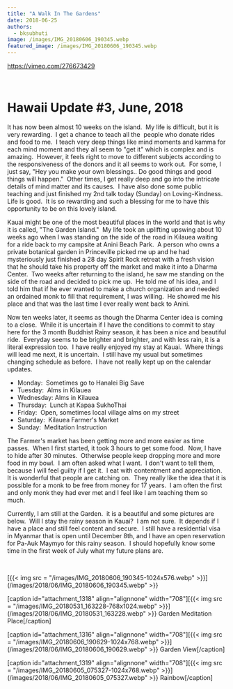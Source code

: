 ```yaml
---
title: "A Walk In The Gardens"
date: 2018-06-25
authors: 
  - bksubhuti
image: /images/IMG_20180606_190345.webp
featured_image: /images/IMG_20180606_190345.webp
---
```


https://vimeo.com/276673429

 

# Hawaii Update #3, June, 2018

It has now been almost 10 weeks on the island.  My life is difficult, but it is very rewarding.  I get a chance to teach all the  people who donate rides and food to me.  I teach very deep things like mind moments and kamma for each mind moment and they all seem to "get it" which is complex and is amazing.  However, it feels right to move to different subjects according to the responsiveness of the donors and it all seems to work out.  For some, I just say, "Hey you make your own blessings.. Do good things and good things will happen."  Other times, I get really deep and go into the intricate details of mind matter and its causes.  I have also done some public teaching and just finished my 2nd talk today (Sunday) on Loving-Kindness. Life is good.  It is so rewarding and such a blessing for me to have this opportunity to be on this lovely island.

Kauai might be one of the most beautiful places in the world and that is why it is called, "The Garden Island."  My life took an uplifting upswing about 10 weeks ago when I was standing on the side of the road in Kilauea waiting for a ride back to my campsite at Anini Beach Park.  A person who owns a private botanical garden in Princeville picked me up and he had mysteriously just finished a 28 day Spirit Rock retreat with a fresh vision that he should take his property off the market and make it into a Dharma Center.  Two weeks after returning to the island, he saw me standing on the side of the road and decided to pick me up.  He told me of his idea, and I told him that if he ever wanted to make a church organization and needed an ordained monk to fill that requirement, I was willing.  He showed me his place and that was the last time I ever really went back to Anini.

Now ten weeks later, it seems as though the Dharma Center idea is coming to a close.  While it is uncertain if I have the conditions to commit to stay here for the 3 month Buddhist Rainy season, it has been a nice and beautiful ride.  Everyday seems to be brighter and brighter, and with less rain, it is a literal expression too.  I have really enjoyed my stay at Kauai.  Where things will lead me next, it is uncertain.  I still have my usual but sometimes changing schedule as before.  I have not really kept up on the calendar updates.

- Monday:  Sometimes go to Hanalei Big Save
- Tuesday:  Alms in Kilauea
- Wednesday: Alms in Kilauea
- Thursday:  Lunch at Kapaa SukhoThai
- Friday:  Open, sometimes local village alms on my street
- Saturday:  Kilauea Farmer's Market
- Sunday:  Meditation Instruction

The Farmer's market has been getting more and more easier as time passes.  When I first started, it took 3 hours to get some food.  Now, I have to hide after 30 minutes.  Otherwise people keep dropping more and more food in my bowl.  I am often asked what I want.  I don't want to tell them, because I will feel guilty if I get it.  I eat with contentment and appreciation.  It is wonderful that people are catching on.  They really like the idea that it is possible for a monk to be free from money for 17 years.  I am often the first and only monk they had ever met and I feel like I am teaching them so much.

Currently, I am still at the Garden.  it is a beautiful and some pictures are below.  Will I stay the rainy season in Kauai?  I am not sure.  It depends if I have a place and still feel content and secure.  I still have a residential visa in Myanmar that is open until December 8th, and I have an open reservation for Pa-Auk Maymyo for this rainy season.  I should hopefully know some time in the first week of July what my future plans are.

 

[{{< img src = "/images/IMG_20180606_190345-1024x576.webp" >}}](/images/2018/06/IMG_20180606_190345.webp" >}}

\[caption id="attachment\_1318" align="alignnone" width="708"\][{{< img src = "/images/IMG_20180531_163228-768x1024.webp" >}}](/images/2018/06/IMG_20180531_163228.webp" >}} Garden Meditation Place\[/caption\]

\[caption id="attachment\_1316" align="alignnone" width="708"\][{{< img src = "/images/IMG_20180606_190629-1024x768.webp" >}}](/images/2018/06/IMG_20180606_190629.webp" >}} Garden View\[/caption\]

\[caption id="attachment\_1319" align="alignnone" width="708"\][{{< img src = "/images/IMG_20180605_075327-1024x768.webp" >}}](/images/2018/06/IMG_20180605_075327.webp" >}} Rainbow\[/caption\]
